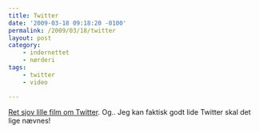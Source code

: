 ```yaml
---
title: Twitter
date: '2009-03-18 09:18:20 -0100'
permalink: /2009/03/18/twitter
layout: post
category:
    - indernettet
    - nørderi
tags:
    - twitter
    - video

---
```

[Ret sjov lille film om Twitter](http://current.com/items/89891774/supernews_twouble_with_twitters.htm). Og.. Jeg kan faktisk godt lide Twitter skal det lige nævnes!
